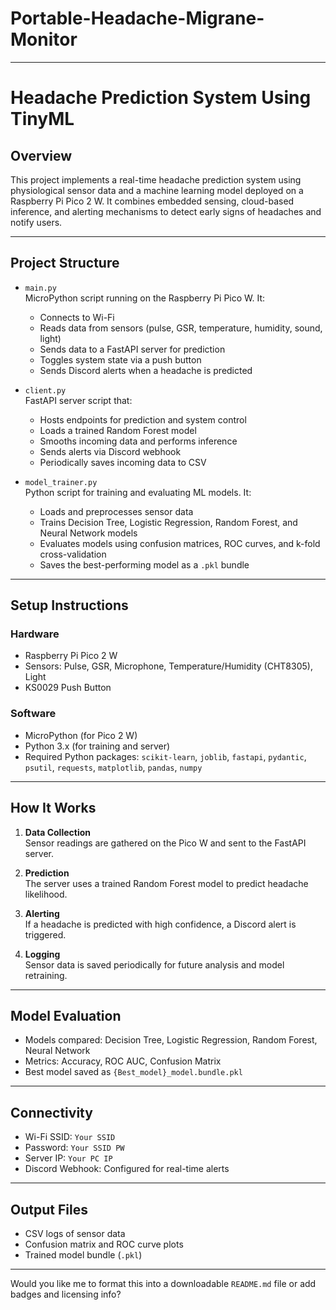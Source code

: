 # Portable-Headache-Migrane-Monitor
---

# Headache Prediction System Using TinyML

## Overview

This project implements a real-time headache prediction system using physiological sensor data and a machine learning model deployed on a Raspberry Pi Pico 2 W. It combines embedded sensing, cloud-based inference, and alerting mechanisms to detect early signs of headaches and notify users.

---

## Project Structure

- `main.py`  
  MicroPython script running on the Raspberry Pi Pico W. It:
  - Connects to Wi-Fi
  - Reads data from sensors (pulse, GSR, temperature, humidity, sound, light)
  - Sends data to a FastAPI server for prediction
  - Toggles system state via a push button
  - Sends Discord alerts when a headache is predicted

- `client.py`  
  FastAPI server script that:
  - Hosts endpoints for prediction and system control
  - Loads a trained Random Forest model
  - Smooths incoming data and performs inference
  - Sends alerts via Discord webhook
  - Periodically saves incoming data to CSV

- `model_trainer.py`  
  Python script for training and evaluating ML models. It:
  - Loads and preprocesses sensor data
  - Trains Decision Tree, Logistic Regression, Random Forest, and Neural Network models
  - Evaluates models using confusion matrices, ROC curves, and k-fold cross-validation
  - Saves the best-performing model as a `.pkl` bundle

---

## Setup Instructions

### Hardware
- Raspberry Pi Pico 2 W
- Sensors: Pulse, GSR, Microphone, Temperature/Humidity (CHT8305), Light
- KS0029 Push Button

### Software
- MicroPython (for Pico 2 W)
- Python 3.x (for training and server)
- Required Python packages: `scikit-learn`, `joblib`, `fastapi`, `pydantic`, `psutil`, `requests`, `matplotlib`, `pandas`, `numpy`

---

## How It Works

1. **Data Collection**  
   Sensor readings are gathered on the Pico W and sent to the FastAPI server.

2. **Prediction**  
   The server uses a trained Random Forest model to predict headache likelihood.

3. **Alerting**  
   If a headache is predicted with high confidence, a Discord alert is triggered.

4. **Logging**  
   Sensor data is saved periodically for future analysis and model retraining.

---

## Model Evaluation

- Models compared: Decision Tree, Logistic Regression, Random Forest, Neural Network
- Metrics: Accuracy, ROC AUC, Confusion Matrix
- Best model saved as `{Best_model}_model.bundle.pkl`

---

## Connectivity

- Wi-Fi SSID: `Your SSID`
- Password: `Your SSID PW`
- Server IP: `Your PC IP`
- Discord Webhook: Configured for real-time alerts

---

## Output Files

- CSV logs of sensor data
- Confusion matrix and ROC curve plots
- Trained model bundle (`.pkl`)

---

Would you like me to format this into a downloadable `README.md` file or add badges and licensing info?
